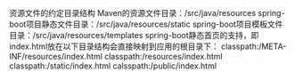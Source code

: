 资源文件的约定目录结构
Maven的资源文件目录：/src/java/resources
spring-boot项目静态文件目录：/src/java/resources/static
spring-boot项目模板文件目录：/src/java/resources/templates
spring-boot静态首页的支持，即index.html放在以下目录结构会直接映射到应用的根目录下：
    classpath:/META-INF/resources/index.html
    classpath:/resources/index.html
    classpath:/static/index.html
    calsspath:/public/index.html